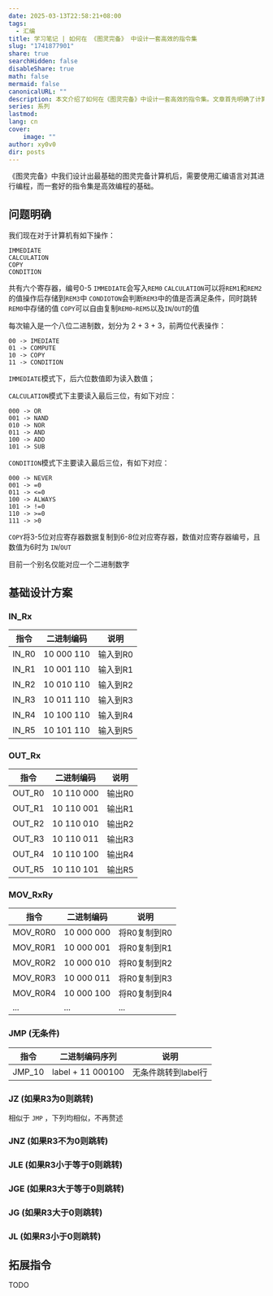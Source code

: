 ```yaml
---
date: 2025-03-13T22:58:21+08:00
tags:
  - 汇编
title: 学习笔记 | 如何在 《图灵完备》 中设计一套高效的指令集
slug: "1741877901"
share: true
searchHidden: false
disableShare: true
math: false
mermaid: false
canonicalURL: ""
description: 本文介绍了如何在《图灵完备》中设计一套高效的指令集。文章首先明确了计算机的基本操作，包括IMMEDIATE、CALCULATION、COPY和CONDITION，并详细说明了这些操作的二进制编码和功能。接着，文章提出了基础设计方案，包括输入输出指令（如INRx和OUTRx）、寄存器复制指令（如MOVRxRy）以及条件跳转指令（如JMP、JZ等）。通过这些指令集的设计，可以实现高效的汇编语言编程，为图灵完备计算机的操作提供基础支持。
series: 系列
lastmod: 
lang: cn
cover:
    image: ""
author: xy0v0
dir: posts
---
```

《图灵完备》中我们设计出最基础的图灵完备计算机后，需要使用汇编语言对其进行编程，而一套好的指令集是高效编程的基础。

## 问题明确

我们现在对于计算机有如下操作：

```
IMMEDIATE
CALCULATION
COPY
CONDITION
```

共有六个寄存器，编号0-5
`IMMEDIATE`会写入`REM0`
`CALCULATION`可以将`REM1`和`REM2`的值操作后存储到`REM3`中
`CONDIOTON`会判断`REM3`中的值是否满足条件，同时跳转`REM0`中存储的值
`COPY`可以自由复制`REM0`-`REM5`以及`IN`/`OUT`的值

每次输入是一个八位二进制数，划分为 2 + 3 + 3，前两位代表操作：

```
00 -> IMEDIATE
01 -> COMPUTE
10 -> COPY
11 -> CONDITION
```

`IMMEDIATE`模式下，后六位数值即为读入数值；

`CALCULATION`模式下主要读入最后三位，有如下对应：

```
000 -> OR
001 -> NAND
010 -> NOR
011 -> AND
100 -> ADD
101 -> SUB
```

`CONDITION`模式下主要读入最后三位，有如下对应：

```
000 -> NEVER
001 -> =0
011 -> <=0
100 -> ALWAYS
101 -> !=0
110 -> >=0
111 -> >0
```

`COPY`将3-5位对应寄存器数据复制到6-8位对应寄存器，数值对应寄存器编号，且数值为6时为 `IN`/`OUT`

目前一个别名仅能对应一个二进制数字

## 基础设计方案

### IN_Rx

|指令|二进制编码|说明|
|---|---|---|
|IN_R0|10 000 110|输入到R0|
|IN_R1|10 001 110|输入到R1|
|IN_R2|10 010 110|输入到R2|
|IN_R3|10 011 110|输入到R3|
|IN_R4|10 100 110|输入到R4|
|IN_R5|10 101 110|输入到R5|

### OUT_Rx

|指令|二进制编码|说明|
|---|---|---|
|OUT_R0|10 110 000|输出R0|
|OUT_R1|10 110 001|输出R1|
|OUT_R2|10 110 010|输出R2|
|OUT_R3|10 110 011|输出R3|
|OUT_R4|10 110 100|输出R4|
|OUT_R5|10 110 101|输出R5|

### MOV_RxRy

| 指令       | 二进制编码      | 说明       |
| -------- | ---------- | -------- |
| MOV_R0R0 | 10 000 000 | 将R0复制到R0 |
| MOV_R0R1 | 10 000 001 | 将R0复制到R1 |
| MOV_R0R2 | 10 000 010 | 将R0复制到R2 |
| MOV_R0R3 | 10 000 011 | 将R0复制到R3 |
| MOV_R0R4 | 10 000 100 | 将R0复制到R4 |
| ...      | ...        | ...      |

### JMP (无条件)

|指令|二进制编码序列|说明|
|---|---|---|
|JMP_10|label + 11 000100|无条件跳转到label行|

### JZ (如果R3为0则跳转)

相似于 `JMP` ，下列均相似，不再赘述

### JNZ (如果R3不为0则跳转)

### JLE (如果R3小于等于0则跳转)

### JGE (如果R3大于等于0则跳转)

### JG (如果R3大于0则跳转)

### JL (如果R3小于0则跳转)

## 拓展指令

TODO

